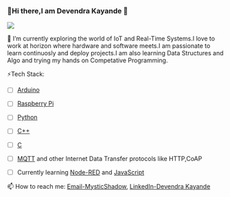 ### 💫Hi there,I am Devendra Kayande 👋

![](https://blog.hcltechsw.com/wp-content/uploads/2020/06/iot_1.gif)


🌱 I’m currently exploring the world of IoT and Real-Time Systems.I love to work at horizon where hardware and software meets.I am passionate to learn continuosly and deploy projects.I am also learning Data Structures and Algo and trying my hands on Competative Programming.
 
⚡Tech Stack:

 - [ ] [Arduino](https://www.arduino.cc/)
 
 - [ ] [Raspberry Pi](https://www.raspberrypi.org/)
 - [ ] [Python](https://www.python.org/)
 - [ ] [C++](https://cplusplus.com/doc/tutorial/)
 - [ ] [C](https://en.wikipedia.org/wiki/C_%28programming_language%29)
 - [ ] [MQTT](https://mqtt.org/) and other Internet Data Transfer protocols like HTTP,CoAP
 - [ ] Currently learning [Node-RED](https://nodered.org/) and [JavaScript](https://www.javascript.com/)

 
 📫 How to reach me: 
[Email-MysticShadow](devendrakayande427@gmail.com),
[LinkedIn-Devendra Kayande](https://www.linkedin.com/in/devendra-kayande-130284144/)



